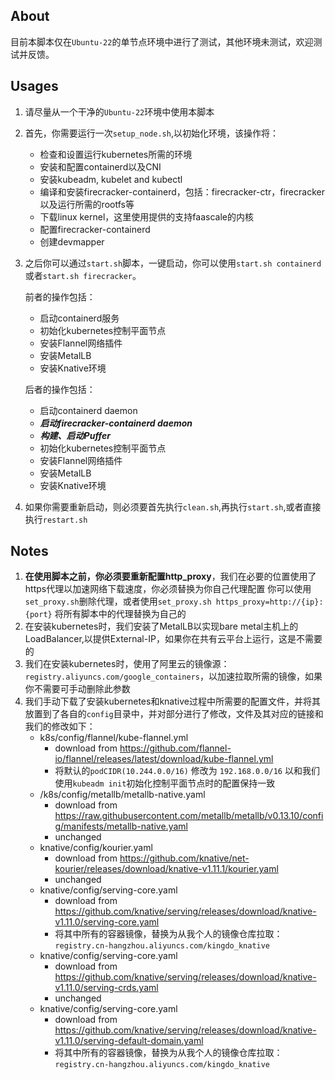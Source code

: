 ## About
目前本脚本仅在`Ubuntu-22`的单节点环境中进行了测试，其他环境未测试，欢迎测试并反馈。

## Usages

1. 请尽量从一个干净的`Ubuntu-22`环境中使用本脚本
2. 首先，你需要运行一次`setup_node.sh`,以初始化环境，该操作将：
    - 检查和设置运行kubernetes所需的环境
    - 安装和配置containerd以及CNI
    - 安装kubeadm, kubelet and kubectl
    - 编译和安装firecracker-containerd，包括：firecracker-ctr，firecracker以及运行所需的rootfs等
    - 下载linux kernel，这里使用提供的支持faascale的内核
    - 配置firecracker-containerd
    - 创建devmapper
3. 之后你可以通过`start.sh`脚本，一键启动，你可以使用`start.sh containerd`或者`start.sh firecracker`。

   前者的操作包括：
    - 启动containerd服务
    - 初始化kubernetes控制平面节点
    - 安装Flannel网络插件
    - 安装MetalLB
    - 安装Knative环境

   后者的操作包括：
    - 启动containerd daemon
    - ***启动firecracker-containerd daemon***
    - ***构建、启动Puffer***
    - 初始化kubernetes控制平面节点
    - 安装Flannel网络插件
    - 安装MetalLB
    - 安装Knative环境

4. 如果你需要重新启动，则必须要首先执行`clean.sh`,再执行`start.sh`,或者直接执行`restart.sh`

## Notes

1. **在使用脚本之前，你必须要重新配置http_proxy**，我们在必要的位置使用了https代理以加速网络下载速度，你必须替换为你自己代理配置
   你可以使用`set_proxy.sh`删除代理，或者使用`set_proxy.sh https_proxy=http://{ip}:{port}` 将所有脚本中的代理替换为自己的
2. 在安装kubernetes时，我们安装了MetalLB以实现bare metal主机上的LoadBalancer,以提供External-IP，如果你在共有云平台上运行，这是不需要的
3. 我们在安装kubernetes时，使用了阿里云的镜像源：`registry.aliyuncs.com/google_containers`，以加速拉取所需的镜像，如果你不需要可手动删除此参数
4. 我们手动下载了安装kubernetes和knative过程中所需要的配置文件，并将其放置到了各自的`config`目录中，并对部分进行了修改，文件及其对应的链接和我们的修改如下：
    - k8s/config/flannel/kube-flannel.yml
        - download from https://github.com/flannel-io/flannel/releases/latest/download/kube-flannel.yml
        - 将默认的`podCIDR(10.244.0.0/16)` 修改为 `192.168.0.0/16` 以和我们使用`kubeadm init`初始化控制平面节点时的配置保持一致
    - /k8s/config/metallb/metallb-native.yaml
        - download from https://raw.githubusercontent.com/metallb/metallb/v0.13.10/config/manifests/metallb-native.yaml
        - unchanged
    - knative/config/kourier.yaml
        - download from https://github.com/knative/net-kourier/releases/download/knative-v1.11.1/kourier.yaml
        - unchanged
    - knative/config/serving-core.yaml
        - download from https://github.com/knative/serving/releases/download/knative-v1.11.0/serving-core.yaml
        - 将其中所有的容器镜像，替换为从我个人的镜像仓库拉取：`registry.cn-hangzhou.aliyuncs.com/kingdo_knative`
    - knative/config/serving-core.yaml
        - download from https://github.com/knative/serving/releases/download/knative-v1.11.0/serving-crds.yaml
        - unchanged
    - knative/config/serving-core.yaml
        - download from https://github.com/knative/serving/releases/download/knative-v1.11.0/serving-default-domain.yaml
        - 将其中所有的容器镜像，替换为从我个人的镜像仓库拉取：`registry.cn-hangzhou.aliyuncs.com/kingdo_knative`